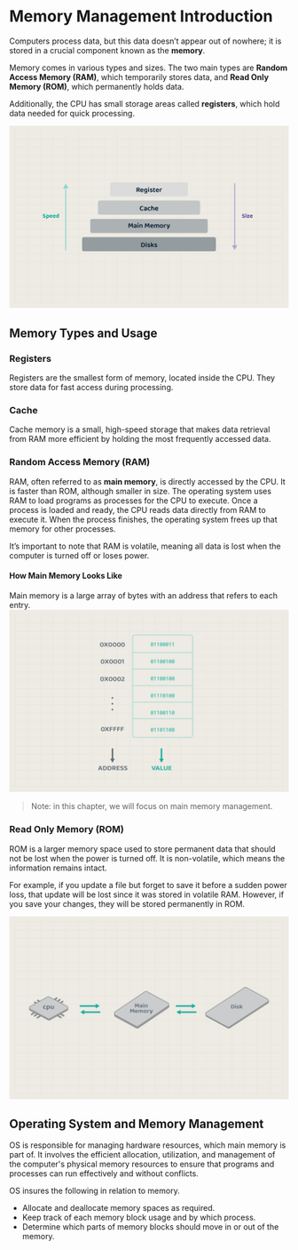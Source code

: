 # Memory Management Introduction

Computers process data, but this data doesn’t appear out of nowhere; it is stored in a crucial component known as the **memory**. 

Memory comes in various types and sizes. The two main types are **Random Access Memory (RAM)**, which temporarily stores data, and **Read Only Memory (ROM)**, which permanently holds data. 

Additionally, the CPU has small storage areas called **registers**, which hold data needed for quick processing.

![Computer Memories](./images/01-computer-memories.png)

## Memory Types and Usage

### Registers
Registers are the smallest form of memory, located inside the CPU. They store data for fast access during processing.

### Cache
Cache memory is a small, high-speed storage that makes data retrieval from RAM more efficient by holding the most frequently accessed data.

### Random Access Memory (RAM)
RAM, often referred to as **main memory**, is directly accessed by the CPU. It is faster than ROM, although smaller in size. The operating system uses RAM to load programs as processes for the CPU to execute. Once a process is loaded and ready, the CPU reads data directly from RAM to execute it. When the process finishes, the operating system frees up that memory for other processes.

It’s important to note that RAM is volatile, meaning all data is lost when the computer is turned off or loses power.

#### How Main Memory Looks Like
Main memory is a large array of bytes with an address that refers to each entry.
![Main Memory](./images/03.main-memory.png)


> Note: in this chapter, we will focus on main memory management.

### Read Only Memory (ROM)
ROM is a larger memory space used to store permanent data that should not be lost when the power is turned off. It is non-volatile, which means the information remains intact.

For example, if you update a file but forget to save it before a sudden power loss, that update will be lost since it was stored in volatile RAM. However, if you save your changes, they will be stored permanently in ROM.


![CPU and Main Memory Communication](./images/02.cpu-and-memory.png)


## Operating System and Memory Management
OS is responsible for managing hardware resources, which main memory is part of. It involves the efficient allocation, utilization, and management of the computer's physical memory resources to ensure that programs and processes can run effectively and without conflicts.

OS insures the following in relation to memory. 
- Allocate and deallocate memory spaces as required. 
- Keep track of each memory block usage and by which process.
- Determine which parts of memory blocks should move in or out of the memory. 